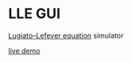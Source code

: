 # LLE GUI

[Lugiato–Lefever equation](https://en.wikipedia.org/wiki/Lugiato%E2%80%93Lefever_equation) simulator 

[live demo](https://tsuitoar.github.io/lle_gui/)